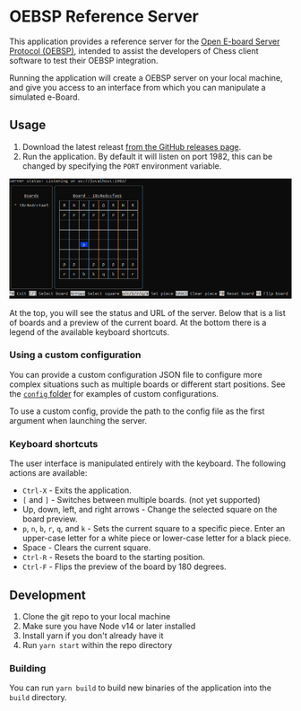 # OEBSP Reference Server

This application provides a reference server for the [Open E-board Server Protocol (OEBSP)][1],
intended to assist the developers of Chess client software to test their OEBSP integration.

Running the application will create a OEBSP server on your local machine, and give you access
to an interface from which you can manipulate a simulated e-Board.

## Usage

1. Download the latest releast [from the GitHub releases page][2].
2. Run the application. By default it will listen on port 1982, this can be changed by specifying the `PORT` environment variable.

![Screenshot](./doc/screenshot.png)

At the top, you will see the status and URL of the server. Below that is a list of boards
and a preview of the current board. At the bottom there is a legend of the available keyboard
shortcuts.

### Using a custom configuration

You can provide a custom configuration JSON file to configure more complex situations such
as multiple boards or different start positions. See the [`config` folder][3] for examples of custom
configurations.

To use a custom config, provide the path to the config file as the first argument when launching
the server.

### Keyboard shortcuts

The user interface is manipulated entirely with the keyboard. The following actions
are available:

- `Ctrl-X` - Exits the application.
- `[` and `]` - Switches between multiple boards. (not yet supported)
- Up, down, left, and right arrows - Change the selected square on the board preview.
- `p`, `n`, `b`, `r`, `q`, and `k` - Sets the current square to a specific piece. Enter an
  upper-case letter for a white piece or lower-case letter for a black piece.
- Space - Clears the current square.
- `Ctrl-R` - Resets the board to the starting position.
- `Ctrl-F` - Flips the preview of the board by 180 degrees.

## Development

1. Clone the git repo to your local machine
2. Make sure you have Node v14 or later installed
3. Install yarn if you don't already have it
4. Run `yarn start` within the repo directory

### Building

You can run `yarn build` to build new binaries of the application into the `build` directory.

[1]: https://home.tornelo.com/e-board-integration/
[2]: https://github.com/chessworld/oebsp-reference-server/releases/
[3]: https://github.com/chessworld/oebsp-reference-server/tree/master/config
